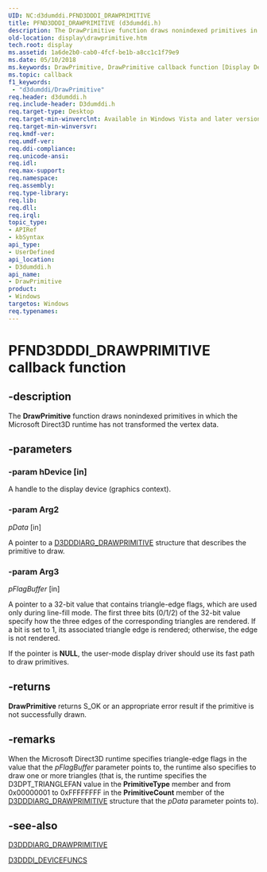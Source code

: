 ```yaml
---
UID: NC:d3dumddi.PFND3DDDI_DRAWPRIMITIVE
title: PFND3DDDI_DRAWPRIMITIVE (d3dumddi.h)
description: The DrawPrimitive function draws nonindexed primitives in which the Microsoft Direct3D runtime has not transformed the vertex data.
old-location: display\drawprimitive.htm
tech.root: display
ms.assetid: 1a6de2b0-cab0-4fcf-be1b-a8cc1c1f79e9
ms.date: 05/10/2018
ms.keywords: DrawPrimitive, DrawPrimitive callback function [Display Devices], PFND3DDDI_DRAWPRIMITIVE, PFND3DDDI_DRAWPRIMITIVE callback, UserModeDisplayDriver_Functions_c433d1f5-68ca-4461-a409-4353d8a581d8.xml, d3dumddi/DrawPrimitive, display.drawprimitive
ms.topic: callback
f1_keywords:
 - "d3dumddi/DrawPrimitive"
req.header: d3dumddi.h
req.include-header: D3dumddi.h
req.target-type: Desktop
req.target-min-winverclnt: Available in Windows Vista and later versions of the Windows operating systems.
req.target-min-winversvr: 
req.kmdf-ver: 
req.umdf-ver: 
req.ddi-compliance: 
req.unicode-ansi: 
req.idl: 
req.max-support: 
req.namespace: 
req.assembly: 
req.type-library: 
req.lib: 
req.dll: 
req.irql: 
topic_type:
- APIRef
- kbSyntax
api_type:
- UserDefined
api_location:
- D3dumddi.h
api_name:
- DrawPrimitive
product:
- Windows
targetos: Windows
req.typenames: 
---
```


# PFND3DDDI_DRAWPRIMITIVE callback function


## -description


The <b>DrawPrimitive</b> function draws nonindexed primitives in which the Microsoft Direct3D runtime has not transformed the vertex data.


## -parameters




### -param hDevice [in]

A handle to the display device (graphics context).


### -param Arg2

*pData* [in]

A pointer to a <a href="https://docs.microsoft.com/windows-hardware/drivers/ddi/content/d3dumddi/ns-d3dumddi-_d3dddiarg_drawprimitive">D3DDDIARG_DRAWPRIMITIVE</a> structure that describes the primitive to draw.

### -param Arg3

*pFlagBuffer* [in]

A pointer to a 32-bit value that contains triangle-edge flags, which are used only during line-fill mode. The first three bits (0/1/2) of the 32-bit value specify how the three edges of the corresponding triangles are rendered. If a bit is set to 1, its associated triangle edge is rendered; otherwise, the edge is not rendered.

If the pointer is <b>NULL</b>, the user-mode display driver should use its fast path to draw primitives. 


## -returns



<b>DrawPrimitive</b> returns S_OK or an appropriate error result if the primitive is not successfully drawn.




## -remarks



When the Microsoft Direct3D runtime specifies triangle-edge flags in the value that the <i>pFlagBuffer</i> parameter points to, the runtime also specifies to draw one or more triangles (that is, the runtime specifies the D3DPT_TRIANGLEFAN value in the <b>PrimitiveType</b> member and from 0x00000001 to 0xFFFFFFFF in the <b>PrimitiveCount</b> member of the <a href="https://docs.microsoft.com/windows-hardware/drivers/ddi/content/d3dumddi/ns-d3dumddi-_d3dddiarg_drawprimitive">D3DDDIARG_DRAWPRIMITIVE</a> structure that the <i>pData</i> parameter points to).




## -see-also




<a href="https://docs.microsoft.com/windows-hardware/drivers/ddi/content/d3dumddi/ns-d3dumddi-_d3dddiarg_drawprimitive">D3DDDIARG_DRAWPRIMITIVE</a>



<a href="https://docs.microsoft.com/windows-hardware/drivers/ddi/content/d3dumddi/ns-d3dumddi-_d3dddi_devicefuncs">D3DDDI_DEVICEFUNCS</a>
 

 

